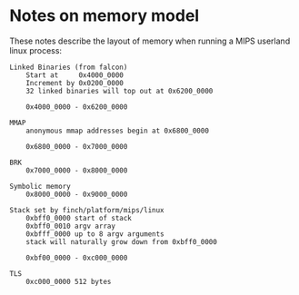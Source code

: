 # Notes on memory model

These notes describe the layout of memory when running a MIPS userland linux process:

```
Linked Binaries (from falcon)
    Start at     0x4000_0000
    Increment by 0x0200_0000
    32 linked binaries will top out at 0x6200_0000

    0x4000_0000 - 0x6200_0000

MMAP
    anonymous mmap addresses begin at 0x6800_0000

    0x6800_0000 - 0x7000_0000

BRK
    0x7000_0000 - 0x8000_0000

Symbolic memory
    0x8000_0000 - 0x9000_0000

Stack set by finch/platform/mips/linux
    0xbff0_0000 start of stack
    0xbff0_0010 argv array
    0xbfff_0000 up to 8 argv arguments
    stack will naturally grow down from 0xbff0_0000

    0xbf00_0000 - 0xc000_0000

TLS
    0xc000_0000 512 bytes
```